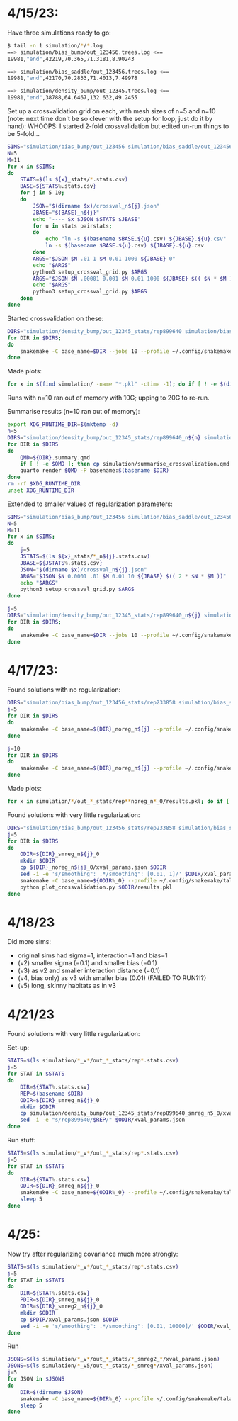 # 4/15/23:

Have three simulations ready to go:
```bash
$ tail -n 1 simulation/*/*.log
==> simulation/bias_bump/out_123456.trees.log <==
19981,"end",42219,70.365,71.3181,8.90243

==> simulation/bias_saddle/out_123456.trees.log <==
19981,"end",42170,70.2833,71.4013,7.49978

==> simulation/density_bump/out_12345.trees.log <==
19981,"end",38788,64.6467,132.632,49.2455
```

Set up a crossvalidation grid on each,
with mesh sizes of n=5 and n=10
(note: next time don't be so clever with the setup for loop; just do it by hand):
WHOOPS: I started 2-fold crossvalidation but edited un-run things to be 5-fold...
```bash
SIMS="simulation/bias_bump/out_123456 simulation/bias_saddle/out_123456 simulation/density_bump/out_12345"
N=5
M=11
for x in $SIMS;
do
    STATS=$(ls ${x}_stats/*.stats.csv)
    BASE=${STATS%.stats.csv}
    for j in 5 10;
    do
        JSON="$(dirname $x)/crossval_n${j}.json"
        JBASE="${BASE}_n${j}"
        echo "---- $x $JSON $STATS $JBASE"
        for u in stats pairstats;
        do
            echo "ln -s $(basename $BASE.${u}.csv) ${JBASE}.${u}.csv"
            ln -s $(basename $BASE.${u}.csv) ${JBASE}.${u}.csv
        done
        ARGS="$JSON $N .01 1 $M 0.01 1000 ${JBASE} 0"
        echo "$ARGS"
        python3 setup_crossval_grid.py $ARGS
        ARGS="$JSON $N .00001 0.001 $M 0.01 1000 ${JBASE} $(( $N * $M ))"
        echo "$ARGS"
        python3 setup_crossval_grid.py $ARGS
    done
done
```

Started crossvalidation on these:
```bash
DIRS="simulation/density_bump/out_12345_stats/rep899640 simulation/bias_bump/out_123456_stats/rep233858 simulation/bias_saddle/out_123456_stats/rep921586"
for DIR in $DIRS;
do
    snakemake -C base_name=$DIR --jobs 10 --profile ~/.config/snakemake/talapas/ &>>plr_snakemake.log &
done
```

Made plots:
```bash
for x in $(find simulation/ -name "*.pkl" -ctime -1); do if [ ! -e $(dirname $x)/solutions.png ]; then python plot_crossvalidation.py $x; fi; done
```

Runs with n=10 ran out of memory with 10G; upping to 20G to re-run.

Summarise results (n=10 ran out of memory):
```bash
export XDG_RUNTIME_DIR=$(mktemp -d)
n=5
DIRS="simulation/density_bump/out_12345_stats/rep899640_n${n} simulation/bias_bump/out_123456_stats/rep233858_n${n} simulation/bias_saddle/out_123456_stats/rep921586_n${n}"
for DIR in $DIRS
do
    QMD=${DIR}.summary.qmd
    if [ ! -e $QMD ]; then cp simulation/summarise_crossvalidation.qmd $QMD; fi
    quarto render $QMD -P basename:$(basename $DIR)
done
rm -rf $XDG_RUNTIME_DIR
unset XDG_RUNTIME_DIR
```

Extended to smaller values of regularization parameters:
```bash
SIMS="simulation/bias_bump/out_123456 simulation/bias_saddle/out_123456 simulation/density_bump/out_12345"
N=5
M=11
for x in $SIMS;
do
    j=5
    JSTATS=$(ls ${x}_stats/*_n${j}.stats.csv)
    JBASE=${JSTATS%.stats.csv}
    JSON="$(dirname $x)/crossval_n${j}.json"
    ARGS="$JSON $N 0.0001 .01 $M 0.01 10 ${JBASE} $(( 2 * $N * $M ))"
    echo "$ARGS"
    python3 setup_crossval_grid.py $ARGS
done

j=5
DIRS="simulation/density_bump/out_12345_stats/rep899640_n${j} simulation/bias_bump/out_123456_stats/rep233858_n${j} simulation/bias_saddle/out_123456_stats/rep921586_n${j}"
for DIR in $DIRS;
do
    snakemake -C base_name=$DIR --jobs 10 --profile ~/.config/snakemake/talapas/ --resources mem_mb=15000 &>>plr_snakemake.log &
done
```

# 4/17/23:

Found solutions with no regularization:

```bash
DIRS="simulation/bias_bump/out_123456_stats/rep233858 simulation/bias_saddle/out_123456_stats/rep921586 simulation/density_bump/out_12345_stats/rep899640"
j=5
for DIR in $DIRS
do
    snakemake -C base_name=${DIR}_noreg_n${j} --profile ~/.config/snakemake/talapas/ --resources mem_mb=10000 &&>>plr_snakemake.log &
done

j=10
for DIR in $DIRS
do
    snakemake -C base_name=${DIR}_noreg_n${j} --profile ~/.config/snakemake/talapas/ --resources mem_mb=30000 &&>>plr_snakemake.log &
done
```

Made plots:
```bash
for x in simulation/*/out_*_stats/rep**noreg_n*_0/results.pkl; do if [ ! -e $(dirname $x)/solutions.png ]; then python plot_crossvalidation.py $x; fi; done
```

Found solutions with very little regularization:

```bash
DIRS="simulation/bias_bump/out_123456_stats/rep233858 simulation/bias_saddle/out_123456_stats/rep921586 simulation/density_bump/out_12345_stats/rep899640"
j=5
for DIR in $DIRS
do
    ODIR=${DIR}_smreg_n${j}_0
    mkdir $ODIR
    cp ${DIR}_noreg_n${j}_0/xval_params.json $ODIR
    sed -i -e 's/smoothing": .*/smoothing": [0.01, 1]/' $ODIR/xval_params.json
    snakemake -C base_name=${ODIR%_0} --profile ~/.config/snakemake/talapas/
    python plot_crossvalidation.py $ODIR/results.pkl
done
```

# 4/18/23

Did more sims: 
- original sims had sigma=1, interaction=1 and bias=1
- (v2) smaller sigma (=0.1) and smaller bias (=0.1)
- (v3) as v2 and smaller interaction distance (=0.1)
- (v4, bias only) as v3 with smaller bias (0.01) (FAILED TO RUN?!?)
- (v5) long, skinny habitats as in v3

# 4/21/23

Found solutions with very little regularization:

Set-up:
```bash
STATS=$(ls simulation/*_v*/out_*_stats/rep*.stats.csv)
j=5
for STAT in $STATS
do
    DIR=${STAT%.stats.csv}
    REP=$(basename $DIR)
    ODIR=${DIR}_smreg_n${j}_0
    mkdir $ODIR
    cp simulation/density_bump/out_12345_stats/rep899640_smreg_n5_0/xval_params.json $ODIR
    sed -i -e "s/rep899640/$REP/" $ODIR/xval_params.json
done
```

Run stuff:
```bash
STATS=$(ls simulation/*_v*/out_*_stats/rep*.stats.csv)
j=5
for STAT in $STATS
do
    DIR=${STAT%.stats.csv}
    ODIR=${DIR}_smreg_n${j}_0
    snakemake -C base_name=${ODIR%_0} --profile ~/.config/snakemake/talapas/ &
    sleep 5
done
```


# 4/25:

Now try after regularizing covariance much more strongly:
```bash
STATS=$(ls simulation/*_v*/out_*_stats/rep*.stats.csv)
j=5
for STAT in $STATS
do
    DIR=${STAT%.stats.csv}
    PDIR=${DIR}_smreg_n${j}_0
    ODIR=${DIR}_smreg2_n${j}_0
    mkdir $ODIR
    cp $PDIR/xval_params.json $ODIR
    sed -i -e 's/smoothing": .*/smoothing": [0.01, 10000]/' $ODIR/xval_params.json
done
```
Run
```bash
JSONS=$(ls simulation/*_v*/out_*_stats/*_smreg2_*/xval_params.json)
JSONS=$(ls simulation/*_v5/out_*_stats/*_smreg*/xval_params.json)
j=5
for JSON in $JSONS
do
    DIR=$(dirname $JSON)
    snakemake -C base_name=${DIR%_0} --profile ~/.config/snakemake/talapas/ &
    sleep 5
done
```

